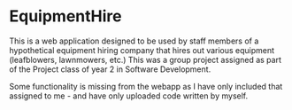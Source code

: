 # EquipmentHire

This is a web application designed to be used by staff members of a hypothetical equipment hiring company that hires out various equipment (leafblowers, lawnmowers, etc.) This was a group project assigned as part of the Project class of year 2 in Software Development.

Some functionality is missing from the webapp as I have only included that assigned to me - and have only uploaded code written by myself.

